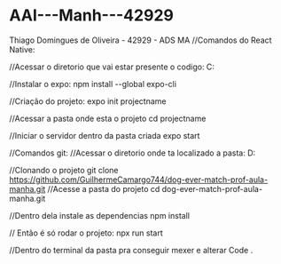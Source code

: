 # AAI---Manh---42929
Thiago Domingues de Oliveira - 42929 - ADS MA 
//Comandos do React Native:

//Acessar o diretorio que vai estar presente o codigo:
C:

//Instalar o expo:
npm install --global expo-cli

//Criação do projeto:
expo init projectname

//Acessar a pasta onde esta o projeto
cd projectname

//Iniciar o servidor dentro da pasta criada
expo start


//Comandos git:
//Acessar o diretorio onde ta localizado a pasta:
D:

//Clonando o projeto 
git clone https://github.com/GuilhermeCamargo744/dog-ever-match-prof-aula-manha.git
//Acesse a pasta do projeto 
cd dog-ever-match-prof-aula-manha.git

//Dentro dela instale as dependencias
npm install

// Então é só rodar o projeto:
npx run start

//Dentro do terminal da pasta pra conseguir mexer e alterar
Code . 
